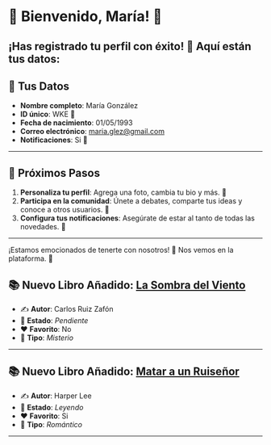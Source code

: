# 🎉 Bienvenido, **María**! 🎉
¡Has registrado tu perfil con éxito! 🥳 Aquí están tus datos:
---

## 📝 **Tus Datos**
- **Nombre completo**: María González
- **ID único**: WKE 🔑
- **Fecha de nacimiento**: 01/05/1993
- **Correo electrónico**: maria.glez@gmail.com
- **Notificaciones**: Si 🔔
---

## 🎯 **Próximos Pasos**
1. **Personaliza tu perfil**: Agrega una foto, cambia tu bio y más. 📸
2. **Participa en la comunidad**: Únete a debates, comparte tus ideas y conoce a otros usuarios. 💬
3. **Configura tus notificaciones**: Asegúrate de estar al tanto de todas las novedades. 🔔
---

¡Estamos emocionados de tenerte con nosotros! 🎉 Nos vemos en la plataforma. 🌟
## 📚 **Nuevo Libro Añadido: [La Sombra del Viento](https://github.com/savamidev/BookTrack/blob/cac5569595301e1cc5b8f617c61ffec9bd1a0f85/Biblioteca/La%20Sombra%20del%20Viento.md)**
- ✍️ **Autor**: Carlos Ruiz Zafón
- 📖 **Estado**: _Pendiente_
- ❤️ **Favorito**: No
- 🔖 **Tipo**: _Misterio_

---
## 📚 **Nuevo Libro Añadido: [Matar a un Ruiseñor](https://github.com/savamidev/BookTrack/blob/cac5569595301e1cc5b8f617c61ffec9bd1a0f85/Biblioteca/Matar%20a%20un%20Ruise%C3%B1or.md)**
- ✍️ **Autor**: Harper Lee
- 📖 **Estado**: _Leyendo_
- ❤️ **Favorito**: Si
- 🔖 **Tipo**: _Romántico_

---
